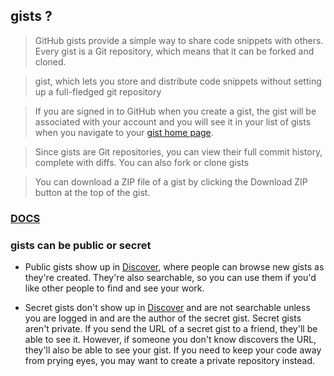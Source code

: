 ## gists ?
> GitHub gists provide a simple way to share code snippets with others. Every gist is a Git repository, which means that it can be forked and cloned.

> gist, which lets you store and distribute code snippets without setting up a full-fledged git repository

> If you are signed in to GitHub when you create a gist, the gist will be associated with your account and you will see it in your list of gists when you navigate to your [gist home page](https://gist.github.com/).

> Since gists are Git repositories, you can view their full commit history, complete with diffs. You can also fork or clone gists 

> You can download a ZIP file of a gist by clicking the Download ZIP button at the top of the gist.

### [DOCS](https://docs.github.com/en/get-started/writing-on-github/editing-and-sharing-content-with-gists)

### gists can be public or secret

* Public gists show up in [Discover](https://gist.github.com/discover), where people can browse new gists as they're created. They're also searchable, so you can use them if you'd like other people to find and see your work.

* Secret gists don't show up in [Discover](https://gist.github.com/discover) and are not searchable unless you are logged in and are the author of the secret gist. Secret gists aren't private. If you send the URL of a secret gist to a friend, they'll be able to see it. However, if someone you don't know discovers the URL, they'll also be able to see your gist. If you need to keep your code away from prying eyes, you may want to create a private repository instead.